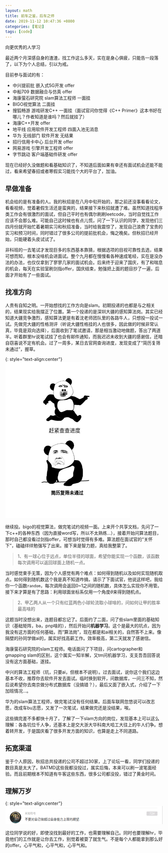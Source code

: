 ```yaml
---
layout: math
title: 前车之鉴，后车之师
date: 2019-11-12 10:47:36 +0800
categories: [笔记]
tags: [code]
---
```


向更优秀的人学习

最近两个月深感自身的渣渣，找工作这么多天，实在是身心俱疲，只能告一段落了，以下为个人总结，引以为戒。

目前参与面试的有：
* 中兴提前批 嵌入式5G开发 offer
* 中船709   数据融合与仿真 offer
* 海康萤石研究院 slam算法工程师 一面挂
* BIGO视觉算法  二面挂
* 搜狐畅游 游戏研发C++ 一面挂（面试官问你觉得《C++ Primer》这本书好在哪儿？作者知道是谁吗？然后就挂了）
* 海康C++开发 offer
* 地平线 应用软件开发工程师 四面入池无消息
* 华为 无线部门 软件开发 无结果
* 招行信用卡中心 后台开发 offer
* 网易游戏 引擎开发工程师 offer
* 字节跳动 客户端基础件研发 offer

现在已经好久没做题和看基础知识了，不知道后面如果有幸还有面试机会还能不能过，看来希望春招或者寒假实习能找个大的平台了，加油。

## 早做准备

机会给的是有准备的人。我的秋招是在八月中旬开始的，那之前还没事看看论文，看看视频，觉着暑假生活还是蛮爽的，结果接下来秋招就遭了难。虽然知道找程序类工作会有很激烈的面试，但自己平时也有偶尔刷刷leetcode，当时自觉找工作应该不会那么难。可能自己这时候也有点儿慌，问了一下认识的同学，发现他们三四月份就开始忙着暑期实习和秋招准备，当时给我震惊了，发现自己浪费了宝贵的实习和预习时间，同时错过了很多公司的提前批机会，悔之晚矣。但秋招已经开始，只能硬着头皮试试了。

非科班的一去笔试才发现巨多的东西基本靠猜，根据选项的目视可靠性去选，结果可想而知，根本没啥机会进面试。整个九月都在慢慢看各种速成笔经，实在是没办法的办法，也仅仅拿到了寥寥几家的面试机会。后来终于迎来了国庆，有了和喘息的机会，每天在实验室刷剑指offer，国庆结束，勉强把上面的题目抄了一遍，后面才开始有了一些面试。

## 找准方向

人贵有自知之明。一开始想找的工作方向是slam。初期投递的也都是与之相关的，结果现实给我摆正了位置。第一个投递的是深圳大疆的感知算法岗。其实已经知道大疆竞争激烈，感知算法更是有着沈老师团队里的各路牛人，只想投一投试一试。先做完大疆的性格测评（听说大疆性格挂的人也很多，因此做的时候非常认真，毕竟是双向选择），后面收到了笔试邀请，那是相当激动地做题，答出了两道半。听着群里hr说笔试挂了也会有邮件通知，而我迟迟未收到大疆的感谢信，还暗自窃喜说不定有机会。过了一周多，某日去官网查询进度，发现变成了“简历复筛未通过”，握草。

{: style="text-align:center"}
![握草](/images/img/recruitment/biaoqingbao1.png)

继续投。bigo的视觉算法，做完笔试约视频一面。上来开个共享文档，先问了一下c++的各种东西（因为直接word写，所以不太熟练...），接着开始问算法题目，那时自己都没看过剑指offer，可想当时觉得有多难。算法题在面试官的“关怀下”，磕磕绊绊勉强写了出来。接下来是智力题，真给我整蒙了。
> 1、有一球心位于远点，单位半径的球面，希望你能实现一个函数，该函数每次调用可以返回球面上随机一点。

当时感觉束手无策，因为个人感觉有两个难点：如何得到随机以及如何实现随机取点。如何得到随机数这个我是真不知道咋搞，请示了下面试官，他说这样吧，我给你一个函数`random`，每次调用会返回0~1之间的随机数，具体怎么实现你不用管。接下来才算是有了思路：利用球面坐标系仅用一个角度$\theta$来得到随机点。

> 2、甲乙两人从一个只有红蓝两色小球轮流取小球啥的，问如何让甲的胜率最高啥的

这题当时没想出来，连题目都忘记了。后面约了二面，问了些slam里面的基础知识（基础矩阵，ba，pnp啥的），然后开始问**机器学习**。这个是最大的坑点，因为我没有这方面的任何基础，而“算法岗”，现在都是和ai相关的，自然答不上来。像隔壁的孙同学做ai的，属实好找高薪工作。效率极高，第二天就发了感谢信。

海康萤石研究院的slam工程师。电话面问了下项目，问cartographer和gmapping slam的区别，这个属实一知半解，又tm问机器学习，支支吾吾回答说没有这方面基础，遂挂。

中兴的算法工程师（坑，只要ai，但根本不说明）。过去面试，说你这个我们这边基本不收，推荐你去软件开发去面试。临时换到软开，问数据库，一问三不知，然后说希望你去南京做分布式数据库（没搞错？），最后又面了嵌入式，介绍了一下加班情况...。

华为的slam算法工程师，做完笔试没有任何结果。后面车联网忽悠说可以改志愿，改成车bu志愿，又发了一次笔试，结果做完还是没结果，唉。

这些搞完差不多都快十月了，了解了一下slam方向的岗位，发现基本上可以这么理解：各各坑位千人争，还基本上是交大浙大华科南大哈工大往上的牛人们争。想着转开发，于是国庆看了很多开发方面的知识，也算是走上不同道路。

## 拓宽渠道

鉴于个人原因，秋招总共投递的公司不超过30家，上了论坛一看，同学们投递的数目真是太大了。BATMD这些我都没投过，属实后悔，本来可以刷一波笔面经验。而且前期根本不知道有牛客这些东西，很多公司都没投，错过了黄金时间。

## 理解万岁

{: style="text-align:center"}
![握草](/images/img/recruitment/good.png)

这位同学说的好，即使没找到最好的工作，也需要理解自己。同时也要理解hr，毕竟他们的工作就是让你去工作，别觉着被耍了就生气。不是每个人都能拿到那么好的offer。心平气和，心平气和，心平气和。